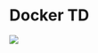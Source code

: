 # Docker TD
![](https://github.com/actions/docker-td/workflows/.github/workflows/main.yml/badge.svg)